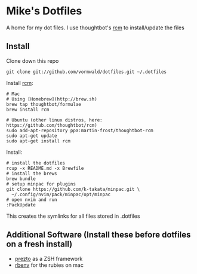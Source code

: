 Mike's Dotfiles
===============

A home for my dot files. I use thoughtbot's [rcm](https://github.com/thoughtbot/rcm) to install/update the files

Install
-------

Clone down this repo

    git clone git://github.com/vormwald/dotfiles.git ~/.dotfiles

Install [rcm](https://github.com/thoughtbot/rcm):

    # Mac
    # Using [Homebrew](http://brew.sh)
    brew tap thoughtbot/formulae
    brew install rcm
    
    # Ubuntu (other linux distros, here: https://github.com/thoughtbot/rcm)
    sudo add-apt-repository ppa:martin-frost/thoughtbot-rcm
    sudo apt-get update
    sudo apt-get install rcm
    

Install:

    # install the dotfiles
    rcup -x README.md -x Brewfile
    # install the brews
    brew bundle
    # setup minpac for plugins
    git clone https://github.com/k-takata/minpac.git \
      ~/.config/nvim/pack/minpac/opt/minpac
    # open nvim and run 
    :PackUpdate

This creates the symlinks for all files stored in .dotfiles

Additional Software (Install these before dotfiles on a fresh install)
------------------

- [prezto](https://github.com/sorin-ionescu/prezto) as a ZSH framework
- [rbenv](https://github.com/sstephenson/rbenv) for the rubies on mac


